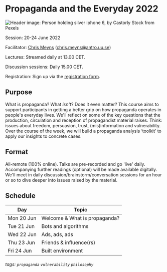 # Propaganda and the Everyday 2022

![Header image: Person holding silver iphone 6, by Castorly Stock from Pexels](https://i.imgur.com/2QQalhG.jpg)

Session: 20-24 June 2022

Facilitator: [Chris Meyns](https://chrismeyns.xyz) (chris.meyns@antro.uu.se)

Lectures: Streamed daily at 13.00 CET. 

Discussion sessions: Daily 15.00 CET.

Registration: Sign up via the [registration form](https://doit.medfarm.uu.se/bin/kurt3/kurt/43558).

## Purpose

What is propaganda? What _isn't_? Does it even matter? This course aims to support participants in getting a better grip on how propaganda operates in people's everyday lives. We'll reflect on some of the key questions that the production, circulation and reception of propagandist material raises. Think: issues about freedom, persuasion, trust, (mis)information and vulnerability. Over the course of the week, we will build a propaganda analysis ‘toolkit’ to apply our insights to concrete cases.

## Format

All-remote (100% online). Talks are pre-recorded and go 'live' daily. Accompanying further readings (optional) will be made available digitally. We'll meet in daily discussion/brainstorm/conversation sessions for an hour or so to dive deeper into issues raised by the material.

## Schedule

Day | Topic 
--- | --- 
Mon 20 Jun | Welcome & What is propaganda? 
Tue 21 Jun | Bots and algorithms 
Wed 22 Jun | Ads, ads, ads 
Thu 23 Jun | Friends & influence(rs) 
Fri 24 Jun | Built environment 

###### tags: `propaganda` `vulnerability` `philosophy`
